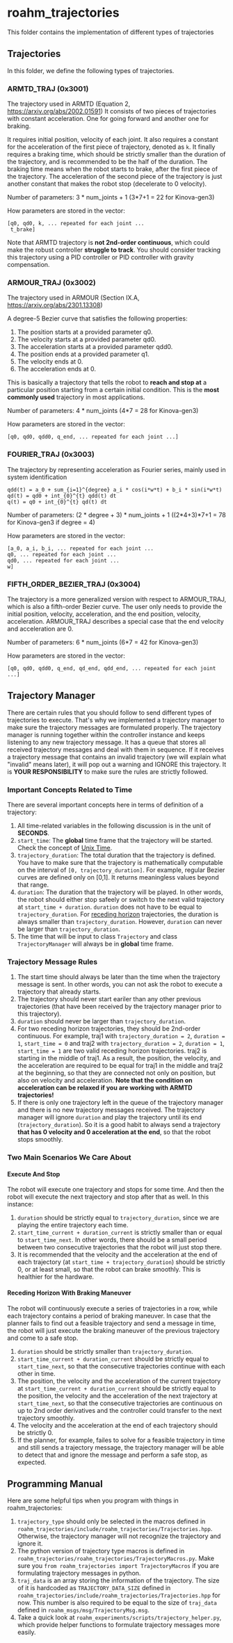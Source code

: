 # roahm_trajectories

This folder contains the implementation of different types of trajectories

## Trajectories

In this folder, we define the following types of trajectories.

### ARMTD_TRAJ (0x3001)
The trajectory used in ARMTD (Equation 2, https://arxiv.org/abs/2002.01591)
It consists of two pieces of trajectories with constant acceleration. 
One for going forward and another one for braking.

It requires initial position, velocity of each joint.
It also requires a constant for the acceleration of the first piece of trajectory, denoted as `k`.
It finally requires a braking time, which should be strictly smaller than the duration of the trajectory, and is recommended to be the half of the duration.
The braking time means when the robot starts to brake, after the first piece of the trajectory.
The acceleration of the second piece of the trajectory is just another constant that makes the robot stop (decelerate to 0 velocity).

Number of parameters: 3 * num_joints + 1 (3*7+1 = 22 for Kinova-gen3)

How parameters are stored in the vector:
```
[q0, qd0, k, ... repeated for each joint ...
 t_brake]
```

Note that ARMTD trajectory is **not 2nd-order continuous**, which could make the robust controller **struggle to track**.
You should consider tracking this trajectory using a PID controller or PID controller with gravity compensation.

### ARMOUR_TRAJ (0x3002)
The trajectory used in ARMOUR (Section IX.A, https://arxiv.org/abs/2301.13308)

A degree-5 Bezier curve that satisfies the following properties:
1. The position starts at a provided parameter q0.
2. The velocity starts at a provided parameter qd0.
3. The acceleration starts at a provided parameter qdd0.
4. The position ends at a provided parameter q1.
5. The velocity ends at 0.
6. The acceleration ends at 0.

This is basically a trajectory that tells the robot to **reach and stop at** a particular position starting from a certain initial condition.
This is the **most commonly used** trajectory in most applications.

Number of parameters: 4 * num_joints (4*7 = 28 for Kinova-gen3)

How parameters are stored in the vector:
```
[q0, qd0, qdd0, q_end, ... repeated for each joint ...]
```

### FOURIER_TRAJ (0x3003)
The trajectory by representing acceleration as Fourier series, mainly used in system identification
```
qdd(t) = a_0 + sum_{i=1}^{degree} a_i * cos(i*w*t) + b_i * sin(i*w*t)
qd(t) = qd0 + int_{0}^{t} qdd(t) dt
q(t) = q0 + int_{0}^{t} qd(t) dt
```
Number of parameters: (2 * degree + 3) * num_joints + 1 ((2*4+3)*7+1 = 78 for Kinova-gen3 if degree = 4)

How parameters are stored in the vector:
```
[a_0, a_i, b_i, ... repeated for each joint ...
q0, ... repeated for each joint ...
qd0, ... repeated for each joint ...
w]
```

### FIFTH_ORDER_BEZIER_TRAJ (0x3004)
The trajectory is a more generalized version with respect to ARMOUR_TRAJ, which is also a fifth-order Bezier curve.
The user only needs to provide the initial position, velocity, acceleration, and the end position, velocity, acceleration.
ARMOUR_TRAJ describes a special case that the end velocity and acceleration are 0.

Number of parameters: 6 * num_joints (6*7 = 42 for Kinova-gen3)

How parameters are stored in the vector:
```
[q0, qd0, qdd0, q_end, qd_end, qdd_end, ... repeated for each joint ...]
```

## Trajectory Manager

There are certain rules that you should follow to send different types of trajectories to execute.
That's why we implemented a trajectory manager to make sure the trajectory messages are formulated properly.
The trajectory manager is running together within the controller instance and keeps listening to any new trajectory message.
It has a queue that stores all received trajectory messages and deal with them in sequence.
If it receives a trajectory message that contains an invalid trajectory (we will explain what "invalid" means later), it will pop out a warning and IGNORE this trajectory.
It is **YOUR RESPONSIBILITY** to make sure the rules are strictly followed.

### Important Concepts Related to Time
There are several important concepts here in terms of definition of a trajectory:
1. All time-related variables in the following discussion is in the unit of **SECONDS**.
2. `start_time`: The **global** time frame that the trajectory will be started. Check the concept of [Unix Time](https://en.wikipedia.org/wiki/Unix_time).
3. `trajectory_duration`: The total duration that the trajectory is defined. You have to make sure that the trajectory is mathematically computable on the interval of `[0, trajectory_duration]`. For example, regular Bezier curves are defined only on [0,1]. It returns meaningless values beyond that range.
4. `duration`: The duration that the trajectory will be played. In other words, the robot should either stop safeely or switch to the next valid trajectory at `start_time + duration`. `duration` does not have to be equal to `trajectory_duration`. For [receding horizon](https://en.wikipedia.org/wiki/Model_predictive_control) trajectories, the duration is always smaller than `trajectory_duration`. However, `duration` can never be larger than `trajectory_duration`.
5. The time that will be input to class `Trajectory` and class `TrajectoryManager` will always be in **global** time frame.

### Trajectory Message Rules
1. The start time should always be later than the time when the trajectory message is sent. In other words, you can not ask the robot to execute a trajectory that already starts.
2. The trajectory should never start eariler than any other previous trajectories (that have been received by the trajectory manager prior to this trajectory).
3. `duration` should never be larger than `trajectory_duration`.
4. For two receding horizon trajectories, they should be 2nd-order continuous. For example, traj1 with `trajectory_duration = 2`, `duration = 1`, `start_time = 0` and traj2 with `trajectory_duration = 2`, `duration = 1`, `start_time = 1` are two valid receding horizon trajectories. traj2 is starting in the middle of traj1. As a result, the position, the velocity, and the acceleration are required to be equal for traj1 in the middle and traj2 at the beginning, so that they are connected not only on position, but also on velocity and acceleration. **Note that the condition on acceleration can be relaxed if you are working with ARMTD trajectories!**
5. If there is only one trajectory left in the queue of the trajectory manager and there is no new trajectory messages received. The trajectory manager will ignore `duration` and play the trajectory until its end (`trajectory_duration`). So it is a good habit to always send a trajectory **that has 0 velocity and 0 acceleration at the end**, so that the robot stops smoothly.

### Two Main Scenarios We Care About

#### Execute And Stop
The robot will execute one trajectory and stops for some time. 
And then the robot will execute the next trajectory and stop after that as well. 
In this instance:
1. `duration` should be strictly equal to `trajectory_duration`, since we are playing the entire trajectory each time.
2. `start_time_current + duration_current` is strictly smaller than or equal to `start_time_next`. In other words, there should be a small period between two consecutive trajectories that the robot will just stop there.
3. It is recommended that the velocity and the acceleration at the end of each trajectory (at `start_time + trajectory_duration`) should be strictly 0, or at least small, so that the robot can brake smoothly. This is healthier for the hardware.

#### Receding Horizon With Braking Maneuver
The robot will continuously execute a series of trajectories in a row, while each trajectory contains a period of braking maneuver.
In case that the planner fails to find out a feasible trajectory and send a message in time, the robot will just execute the braking maneuver of the previous trajectory and come to a safe stop.
1. `duration` should be strictly smaller than `trajectory_duration`.
2. `start_time_current + duration_current` should be strictly equal to `start_time_next`, so that the consecutive trajectories continue with each other in time.
3. The position, the velocity and the acceleration of the current trajectory at `start_time_current + duration_current` should be strictly equal to the position, the velocity and the acceleration of the next trajectory at `start_time_next`, so that the consecutive trajectories are continuous on up to 2nd order derivatives and the controller could transfer to the next trajectory smoothly.
4. The velocity and the acceleration at the end of each trajectory should be strictly 0.
5. If the planner, for example, failes to solve for a feasible trajectory in time and still sends a trajectory message, the trajectory manager will be able to detect that and ignore the message and perform a safe stop, as expected.

## Programming Manual

Here are some helpful tips when you program with things in roahm_trajectories:

1. `trajectory_type` should only be selected in the macros defined in `roahm_trajectories/include/roahm_trajectories/Trajectories.hpp`. Otherwise, the trajectory manager will not recognize the trajectory and ignore it.
2. The python version of trajectory type macros is defined in `roahm_trajectories/roahm_trajectories/TrajectoryMacros.py`. Make sure you `from roahm_trajectories import TrajectoryMacros` if you are formulating trajectory messages in python.
3. `traj_data` is an array storing the information of the trajectory. The size of it is hardcoded as `TRAJECTORY_DATA_SIZE` defined in `roahm_trajectories/include/roahm_trajectories/Trajectories.hpp` for now. This number is also required to be equal to the size of `traj_data` defined in `roahm_msgs/msg/TrajectoryMsg.msg`.
4. Take a quick look at `roahm_experiments/scripts/trajectory_helper.py`, which provide helper functions to formulate trajectory messages more easily.